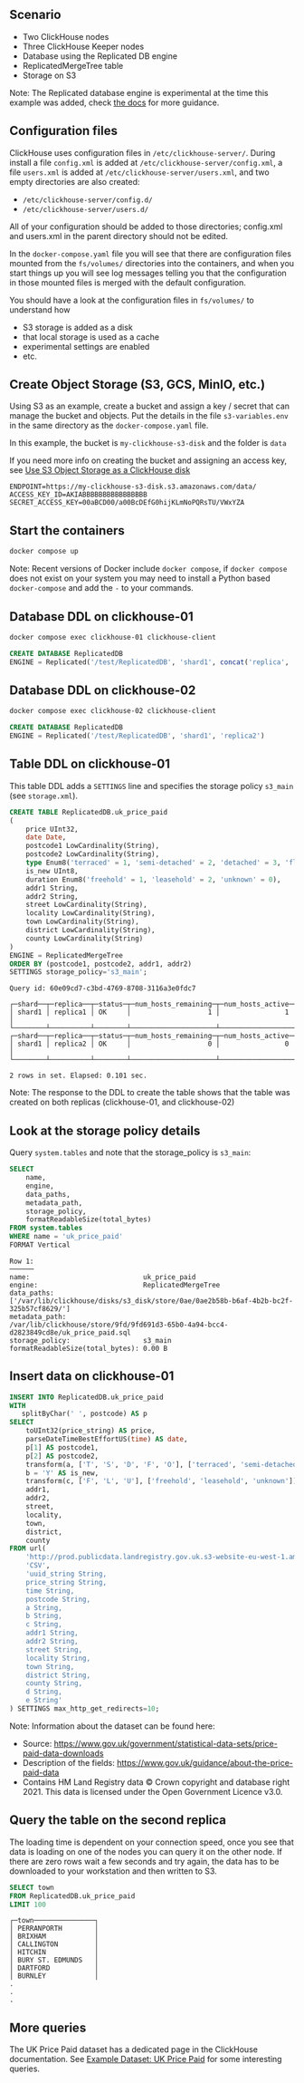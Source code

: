 ## Scenario
- Two ClickHouse nodes
- Three ClickHouse Keeper nodes
- Database using the Replicated DB engine
- ReplicatedMergeTree table
- Storage on S3

Note: The Replicated database engine is experimental at the time this example was added, check
[the docs](https://clickhouse.com/docs/en/engines/database-engines/replicated) for more guidance.

## Configuration files
ClickHouse uses configuration files in `/etc/clickhouse-server/`.  During install
a file `config.xml` is added at `/etc/clickhouse-server/config.xml`, a file `users.xml` is added at `/etc/clickhouse-server/users.xml`, and two empty directories are also created:
- `/etc/clickhouse-server/config.d/`
- `/etc/clickhouse-server/users.d/`

All of your configuration should be added to those directories; config.xml and users.xml
in the parent directory should not be edited.

In the `docker-compose.yaml` file you will see that there are configuration files 
mounted from the `fs/volumes/` directories into the containers, and when you start
things up you will see log messages telling you that the configuration in those mounted
files is merged with the default configuration.

You should have a look at the configuration files in `fs/volumes/` to understand how
- S3 storage is added as a disk
- that local storage is used as a cache
- experimental settings are enabled
- etc.

## Create Object Storage (S3, GCS, MinIO, etc.)
Using S3 as an example, create a bucket and assign a key / secret that can manage
the bucket and objects.  Put the details in the file `s3-variables.env` in the same
directory as the `docker-compose.yaml` file.

In this example, the bucket is `my-clickhouse-s3-disk` and the folder is `data`

If you need more info on creating the bucket and assigning an access key, see
[Use S3 Object Storage as a ClickHouse disk](https://clickhouse.com/docs/en/integrations/s3#configuring-s3-for-clickhouse-use)

```
ENDPOINT=https://my-clickhouse-s3-disk.s3.amazonaws.com/data/
ACCESS_KEY_ID=AKIABBBBBBBBBBBBBBBB
SECRET_ACCESS_KEY=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
```

## Start the containers
```bash
docker compose up
```

Note: Recent versions of Docker include `docker compose`, if `docker compose` does not exist
on your system you may need to install a Python based `docker-compose` and add the `-` to
your commands.

## Database DDL on clickhouse-01

```bash
docker compose exec clickhouse-01 clickhouse-client
```

```sql
CREATE DATABASE ReplicatedDB
ENGINE = Replicated('/test/ReplicatedDB', 'shard1', concat('replica', '1'))
```

## Database DDL on clickhouse-02

```bash
docker compose exec clickhouse-02 clickhouse-client
```

```sql
CREATE DATABASE ReplicatedDB
ENGINE = Replicated('/test/ReplicatedDB', 'shard1', 'replica2')
```

## Table DDL on clickhouse-01

This table DDL adds a `SETTINGS` line and specifies the storage policy `s3_main`
(see `storage.xml`).

```sql
CREATE TABLE ReplicatedDB.uk_price_paid
(
    price UInt32,
    date Date,
    postcode1 LowCardinality(String),
    postcode2 LowCardinality(String),
    type Enum8('terraced' = 1, 'semi-detached' = 2, 'detached' = 3, 'flat' = 4, 'other' = 0),
    is_new UInt8,
    duration Enum8('freehold' = 1, 'leasehold' = 2, 'unknown' = 0),
    addr1 String,
    addr2 String,
    street LowCardinality(String),
    locality LowCardinality(String),
    town LowCardinality(String),
    district LowCardinality(String),
    county LowCardinality(String)
)
ENGINE = ReplicatedMergeTree
ORDER BY (postcode1, postcode2, addr1, addr2)
SETTINGS storage_policy='s3_main';
```
```response
Query id: 60e09cd7-c3bd-4769-8708-3116a3e0fdc7

┌─shard──┬─replica──┬─status─┬─num_hosts_remaining─┬─num_hosts_active─┐
│ shard1 │ replica1 │ OK     │                   1 │                1 │
└────────┴──────────┴────────┴─────────────────────┴──────────────────┘
┌─shard──┬─replica──┬─status─┬─num_hosts_remaining─┬─num_hosts_active─┐
│ shard1 │ replica2 │ OK     │                   0 │                0 │
└────────┴──────────┴────────┴─────────────────────┴──────────────────┘

2 rows in set. Elapsed: 0.101 sec.
```

Note: The response to the DDL to create the table shows that the table was created on
both replicas (clickhouse-01, and clickhouse-02)

## Look at the storage policy details

Query `system.tables` and note that the storage_policy is `s3_main`:

```sql
SELECT
    name,
    engine,
    data_paths,
    metadata_path,
    storage_policy,
    formatReadableSize(total_bytes)
FROM system.tables
WHERE name = 'uk_price_paid'
FORMAT Vertical
```
```response
Row 1:
──────
name:                            uk_price_paid
engine:                          ReplicatedMergeTree
data_paths:                      ['/var/lib/clickhouse/disks/s3_disk/store/0ae/0ae2b58b-b6af-4b2b-bc2f-325b57cf8629/']
metadata_path:                   /var/lib/clickhouse/store/9fd/9fd691d3-65b0-4a94-bcc4-d2823849cd8e/uk_price_paid.sql
storage_policy:                  s3_main
formatReadableSize(total_bytes): 0.00 B
```

## Insert data on clickhouse-01
```sql
INSERT INTO ReplicatedDB.uk_price_paid
WITH
   splitByChar(' ', postcode) AS p
SELECT
    toUInt32(price_string) AS price,
    parseDateTimeBestEffortUS(time) AS date,
    p[1] AS postcode1,
    p[2] AS postcode2,
    transform(a, ['T', 'S', 'D', 'F', 'O'], ['terraced', 'semi-detached', 'detached', 'flat', 'other']) AS type,
    b = 'Y' AS is_new,
    transform(c, ['F', 'L', 'U'], ['freehold', 'leasehold', 'unknown']) AS duration,
    addr1,
    addr2,
    street,
    locality,
    town,
    district,
    county
FROM url(
    'http://prod.publicdata.landregistry.gov.uk.s3-website-eu-west-1.amazonaws.com/pp-complete.csv',
    'CSV',
    'uuid_string String,
    price_string String,
    time String,
    postcode String,
    a String,
    b String,
    c String,
    addr1 String,
    addr2 String,
    street String,
    locality String,
    town String,
    district String,
    county String,
    d String,
    e String'
) SETTINGS max_http_get_redirects=10;
```

Note: Information about the dataset can be found here:
- Source: https://www.gov.uk/government/statistical-data-sets/price-paid-data-downloads
- Description of the fields: https://www.gov.uk/guidance/about-the-price-paid-data
- Contains HM Land Registry data © Crown copyright and database right 2021. This data is licensed under the Open Government Licence v3.0.


## Query the table on the second replica
The loading time is dependent on your connection speed, once you see that data is loading on one of the nodes you can query it on the other node.  If there are zero rows wait a few seconds and try again, the data has to be downloaded to your workstation and then written to S3.

```sql
SELECT town
FROM ReplicatedDB.uk_price_paid
LIMIT 100
```
```response
┌─town───────────────┐
│ PERRANPORTH        │
│ BRIXHAM            │
│ CALLINGTON         │
│ HITCHIN            │
│ BURY ST. EDMUNDS   │
│ DARTFORD           │
│ BURNLEY            │
.
.
.
```

## More queries
The UK Price Paid dataset has a dedicated page in the ClickHouse documentation.  See
[Example Dataset: UK Price Paid](https://clickhouse.com/docs/en/getting-started/example-datasets/uk-price-paid) for some interesting queries.

